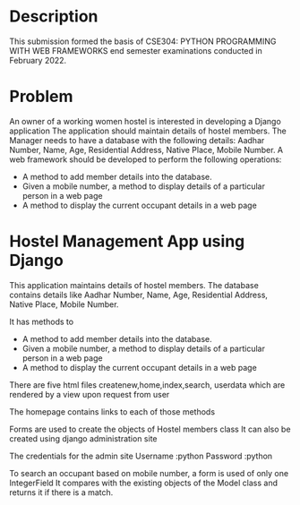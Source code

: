 # Description

This submission formed the basis of CSE304: PYTHON PROGRAMMING WITH WEB FRAMEWORKS end semester examinations conducted in February 2022.

# Problem

An owner of a working women hostel is interested in developing a Django application
The application should maintain details of hostel members. The Manager needs to have
a database with the following details:
Aadhar Number, Name, Age, Residential Address, Native Place, Mobile Number. A web framework should be developed to perform the following operations:

- A method to add member details into the database.
- Given a mobile number, a method to display details of a particular person in a
  web page
- A method to display the current occupant details in a web page

# Hostel Management App using Django

This application maintains details of hostel members.
The database contains details like
Aadhar Number, Name, Age, Residential Address, Native Place, Mobile Number.

It has methods to  
- A method to add member details into the database.
- Given a mobile number, a method to display details of a particular person in a
web page
- A method to display the current occupant details in a web page

There are five html files
createnew,home,index,search, userdata which are rendered by a view upon request from user

The homepage contains links to each of those methods

Forms are used to create the objects of Hostel members class
It can also be created using django administration site

The credentials for the admin site
Username :python
Password :python

To search an occupant based on mobile number, a form is used of only one IntegerField
It compares with the existing objects of the Model class and returns it if there is a match.
